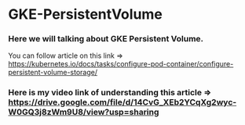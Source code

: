 # GKE-PersistentVolume

### Here we will talking about GKE Persistent Volume.
You can follow article on this link => https://kubernetes.io/docs/tasks/configure-pod-container/configure-persistent-volume-storage/

### Here is my video link of understanding this article => https://drive.google.com/file/d/14CvG_XEb2YCqXg2wyc-W0GQ3j8zWm9U8/view?usp=sharing 
